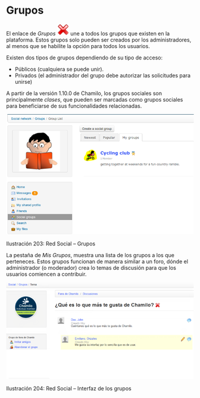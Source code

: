 # Grupos

El enlace de _Grupos_ ![](../../.gitbook/assets/graficos78%20%287%29.png) une a todos los grupos que existen en la plataforma. Estos grupos solo pueden ser creados por los administradores, al menos que se habilite la opción para todos los usuarios.

Existen dos tipos de grupos dependiendo de su tipo de acceso:

* Públicos \(cualquiera se puede unir\).
* Privados \(el administrador del grupo debe autorizar las solicitudes para unirse\)

A partir de la versión 1.10.0 de Chamilo, los grupos sociales son principalmente _clases_, que pueden ser marcadas como grupos sociales para beneficiarse de sus funcionalidades relacionadas.

![](../../.gitbook/assets/images260%20%284%29.png)

Ilustración 203: Red Social – Grupos

La pestaña de _Mis Grupos_, muestra una lista de los grupos a los que perteneces. Estos grupos funcionan de manera similar a un foro, dónde el administrador \(o moderador\) crea lo temas de discusión para que los usuarios comiencen a contribuir.

![](../../.gitbook/assets/images261%20%284%29.png)

Ilustración 204: Red Social – Interfaz de los grupos

